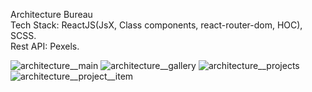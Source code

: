 Architecture Bureau<br>
Tech Stack: ReactJS(JsX, Class components, react-router-dom, HOC), SCSS.<br>
Rest API: Pexels.<br>


![architecture__main](https://user-images.githubusercontent.com/87814580/173550745-649a9dbc-2b53-43cc-bd7c-b556d27148f3.jpeg)
![architecture__gallery](https://user-images.githubusercontent.com/87814580/173549947-7a2f1fce-ac5b-4d7b-a668-bd8d4994c4b5.jpeg)
![architecture__projects](https://user-images.githubusercontent.com/87814580/173549961-ba29f0de-5fd3-498f-91f6-acd479cd2ece.jpeg)
![architecture__project__item](https://user-images.githubusercontent.com/87814580/173549970-04ef0485-c24c-43d3-8792-a700ce1b7526.jpeg)

